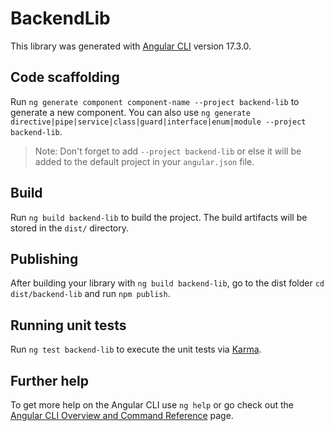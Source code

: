# BackendLib

This library was generated with [Angular CLI](https://github.com/angular/angular-cli) version 17.3.0.

## Code scaffolding

Run `ng generate component component-name --project backend-lib` to generate a new component. You can also use `ng generate directive|pipe|service|class|guard|interface|enum|module --project backend-lib`.
> Note: Don't forget to add `--project backend-lib` or else it will be added to the default project in your `angular.json` file. 

## Build

Run `ng build backend-lib` to build the project. The build artifacts will be stored in the `dist/` directory.

## Publishing

After building your library with `ng build backend-lib`, go to the dist folder `cd dist/backend-lib` and run `npm publish`.

## Running unit tests

Run `ng test backend-lib` to execute the unit tests via [Karma](https://karma-runner.github.io).

## Further help

To get more help on the Angular CLI use `ng help` or go check out the [Angular CLI Overview and Command Reference](https://angular.io/cli) page.
